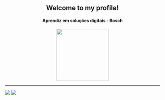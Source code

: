 <div align="center">
<h2> Welcome to my profile!</h2>


<div>
  <h4>Aprendiz em soluções digitais - Bosch</h4>
  <img height="170em" src="https://github-readme-stats.vercel.app/api/top-langs/?username=murilopbc&layout=compact&langs_count=8&theme=nord"/>
</div>
  <hr>
  
</div>

<div = align-items = "center">
<a href="https://instagram.com/murilopoltronieri" target="_blank"><img src="https://img.shields.io/badge/-Instagram-%23E4405F?style=for-the-badge&logo=instagram&logoColor=white" target="_blank"></a>
<a href="https://br.linkedin.com/in/murilo-poltronieri-6b373a276" target="_blank"><img src="https://img.shields.io/badge/-LinkedIn-%230077B5?style=for-the-badge&logo=linkedin&logoColor=white" target="_blank"></a>   
</div>
